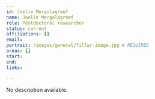 ```yaml
---
id: Joelle Mergolagreef
name: Joelle Mergolagreef
role: Postdoctoral researcher
status: current
affiliations: []
email:
portrait: /images/general/filler-image.jpg # REQUIRED
areas: []
start:
end:
links:

---
```


No description available.